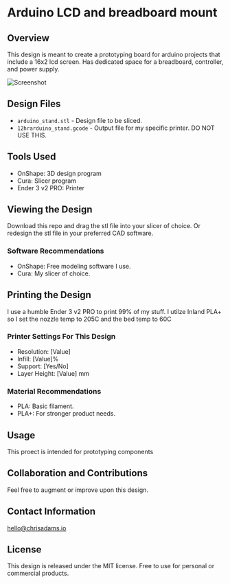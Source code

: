 # Arduino LCD and breadboard mount

## Overview
This design is meant to create a prototyping board for arduino projects that include a 16x2 lcd screen. Has dedicated space for a breadboard, controller, and power supply.

![Screenshot](/images/Screenshot%202023-11-03%20at%2012.40.06 PM.png)

## Design Files
- `arduino_stand.stl` - Design file to be sliced.
- `12hrarduino_stand.gcode` - Output file for my specific printer. DO NOT USE THIS.

## Tools Used
- OnShape: 3D design program
- Cura: Slicer program
- Ender 3 v2 PRO: Printer

## Viewing the Design
Download this repo and drag the stl file into your slicer of choice. Or redesign the stl file in your preferred CAD software.

### Software Recommendations
- OnShape: Free modeling software I use.
- Cura: My slicer of choice.

## Printing the Design
I use a humble Ender 3 v2 PRO to print 99% of my stuff. I utilze Inland PLA+ so I set the nozzle temp to 205C and the bed temp to 60C

### Printer Settings For This Design
- Resolution: [Value]
- Infill: [Value]%
- Support: [Yes/No]
- Layer Height: [Value] mm

### Material Recommendations
- PLA: Basic filament.
- PLA+: For stronger product needs.

## Usage
This proect is intended for prototyping components 

## Collaboration and Contributions
Feel free to augment or improve upon this design.

## Contact Information
hello@chrisadams.io

## License
This design is released under the MIT license. Free to use for personal or commercial products.

